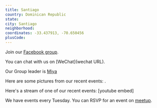 ```yaml
---
title: Santiago
country: Dominican Republic
state: 
city: Santiago
neighborhood: 
coordinates: -33.437913, -70.650456
plusCode:
---
```

Join our [Facebook group](https://www.facebook.com/groups/free.code.camp.santiago.dr).

You can chat with us on [WeChat](wechat URL).

Our Group leader is [Miya](freecodecamp.org/miya)

Here are some pictures from our recent events:
![]().

Here's a stream of one of our recent events:
[youtube embed]

We have events every Tuesday. You can RSVP for an event on [meetup](meetupurl).
